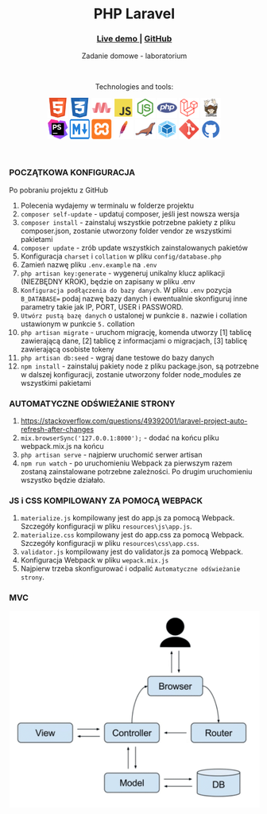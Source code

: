 <div align="center">
    <h1>PHP Laravel</h1>
    <h3>
        <a href="#">
            Live demo
        </a>
        <span> | </span>
        <a href="https://github.com/everstudybee/s6-zad-php-laravel">
            GitHub
        </a>
    </h3>
    <p>Zadanie domowe - laboratorium</p>
        <br>
        <p>Technologies and tools:</p>
    <p>
        <img src="docs/img/html5.svg" width="40" height="40" alt="html"/>
        <img src="docs/img/css3.svg" width="40" height="40" alt="css"/>
        <img src="docs/img/materialize.svg" width="40" height="40" alt="materialize"/>
        <img src="docs/img/js.svg" width="40" height="40" alt="javascript"/>
        <img src="docs/img/node.svg" width="40" height="40" alt="node"/>
        <img src="docs/img/php.svg" width="40" height="40" alt="php"/>
        <img src="docs/img/laravel.svg" width="40" height="40" alt="laravel"/>
        <img src="docs/img/composer.svg" width="40" height="40" alt="composer"/>
        <br>
        <img src="docs/img/phpstorm.svg" width="40" height="40" alt="phpstorm"/>
        <img src="docs/img/md.svg" width="40" height="40" alt="markdown"/>
        <img src="docs/img/xampp.svg" width="40" height="40" alt="xampp"/>
        <img src="docs/img/apache.svg" width="40" height="40" alt="apache"/>
        <img src="docs/img/mariadb.svg" width="40" height="40" alt="mariadb"/>
        <img src="docs/img/webpack.svg" width="40" height="40" alt="webpack"/>
        <img src="docs/img/git.svg" width="40" height="40" alt="git"/>
        <img src="docs/img/github.svg" width="40" height="40" alt="github"/>
    </p>
</div>
<br>

### POCZĄTKOWA KONFIGURACJA

Po pobraniu projektu z GitHub

1. Polecenia wydajemy w terminalu w folderze projektu
2. `composer self-update` - updatuj composer, jeśli jest nowsza wersja
3. `composer install` - zainstaluj wszystkie potrzebne pakiety z pliku composer.json, zostanie utworzony folder vendor ze wszystkimi pakietami
4. `composer update` - zrób update wszystkich zainstalowanych pakietów
5. Konfiguracja `charset` i `collation` w pliku `config/database.php`
6. Zamień nazwę pliku `.env.example` na `.env`
7. `php artisan key:generate` - wygeneruj unikalny klucz aplikacji (NIEZBĘDNY KROK), będzie on zapisany w pliku .env
8. `Konfiguracja podłączenia do bazy danych`. W pliku `.env` pozycja `B_DATABASE=` podaj nazwę bazy danych i ewentualnie skonfiguruj inne parametry takie jak IP, PORT, USER i PASSWORD.
9. `Utwórz pustą bazę danych` o ustalonej w punkcie `8.` nazwie i collation ustawionym w punkcie `5.` collation
10. `php artisan migrate` - uruchom migrację, komenda utworzy [1] tablicę zawierającą dane, [2] tablicę z informacjami o migracjach, [3] tablicę zawierającą osobiste tokeny
11. `php artisan db:seed` - wgraj dane testowe do bazy danych
12. `npm install` - zainstaluj pakiety node z pliku package.json, są potrzebne w dalszej konfiguracji, zostanie utworzony folder node_modules ze wszystkimi pakietami

### AUTOMATYCZNE ODŚWIEŻANIE STRONY

1. https://stackoverflow.com/questions/49392001/laravel-project-auto-refresh-after-changes
2. `mix.browserSync('127.0.0.1:8000');` - dodać na końcu pliku webpack.mix.js na końcu
3. `php artisan serve` - najpierw uruchomić serwer artisan
4. `npm run watch` - po uruchomieniu Webpack za pierwszym razem zostaną zainstalowane potrzebne zależności. Po drugim uruchomieniu wszystko będzie działało.

### JS i CSS KOMPILOWANY ZA POMOCĄ WEBPACK

1. `materialize.js` kompilowany jest do app.js za pomocą Webpack. Szczegóły konfiguracji w pliku `resources\js\app.js`.
2. `materialize.css` kompilowany jest do app.css za pomocą Webpack. Szczegóły konfiguracji w pliku `resources\css\app.css`.
3. `validator.js` kompilowany jest do validator.js za pomocą Webpack.
4. Konfiguracja Webpack w pliku `wepack.mix.js`
5. Najpierw trzeba skonfigurować i odpalić `Automatyczne odświeżanie strony`.

### MVC

<div align="center">
    <img src="docs/img/mvc.png" alt="mvc"/>
</div>
